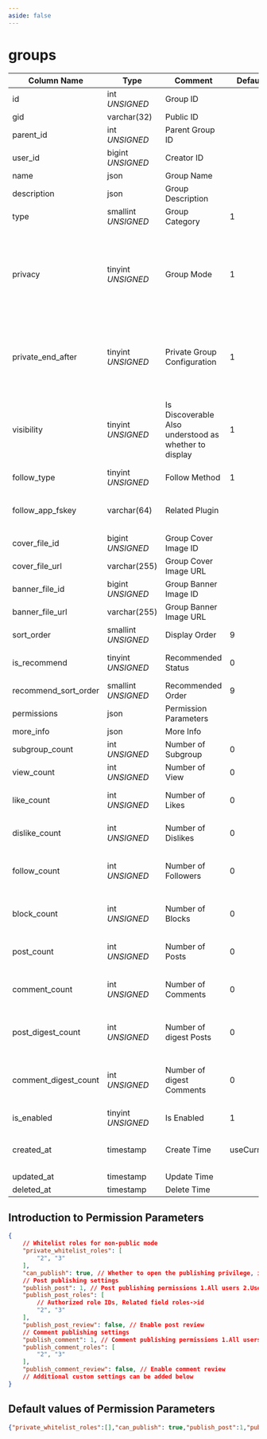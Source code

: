 ```yaml
---
aside: false
---
```


# groups

| Column Name | Type | Comment | Default | Null | Remark |
| --- | --- | --- | --- | --- | --- |
| id | int *UNSIGNED* | Group ID | | NO | Auto Increment |
| gid | varchar(32) | Public ID |  | NO | **Unique** |
| parent_id | int *UNSIGNED* | Parent Group ID |  | YES |  |
| user_id | bigint *UNSIGNED* | Creator ID |  | YES | Related field [users->id](../users/users.md) |
| name | json | Group Name |  | NO | **Multilingual** |
| description | json | Group Description |  | YES | **Multilingual** |
| type | smallint *UNSIGNED* | Group Category | 1 | NO |  |
| privacy | tinyint *UNSIGNED* | Group Mode | 1 | NO | 1.Public (Anyone can see who's in the group and what they post.)<br>2.Private (Only members can see who's in the group and what they post.) |
| private_end_after | tinyint *UNSIGNED* | Private Group Configuration | 1 | NO | 1.No restrictions<br>2.All group content invisible<br>3.Content visible before expiration, new content not visible |
| visibility | tinyint *UNSIGNED* | Is Discoverable<br>Also understood as whether to display | 1 | NO | 1.Discoverable (anyone can find this group)<br>2.Undiscoverable (only members can find this group) |
| follow_type | tinyint *UNSIGNED* | Follow Method | 1 | NO | 1.Native / 2.Plugin / 3.Closed |
| follow_app_fskey | varchar(64) | Related Plugin |  | YES | Used when follow_type=2<br>Related field [apps->fskey](../apps/apps.md) |
| cover_file_id | bigint *UNSIGNED* | Group Cover Image ID |  | YES | Related field [files->id](../systems/files.md) |
| cover_file_url | varchar(255) | Group Cover Image URL |  | YES |  |
| banner_file_id | bigint *UNSIGNED* | Group Banner Image ID |  | YES | Related field [files->id](../systems/files.md) |
| banner_file_url | varchar(255) | Group Banner Image URL |  | YES |  |
| sort_order | smallint *UNSIGNED* | Display Order | 9 | NO | Ascending order |
| is_recommend | tinyint *UNSIGNED* | Recommended Status | 0 | NO | 0.Not recommended / 1.Recommended |
| recommend_sort_order | smallint *UNSIGNED* | Recommended Order | 9 | NO | Ascending order |
| permissions | json | Permission Parameters |  | NO |  |
| more_info | json | More Info |  | YES |  |
| subgroup_count | int *UNSIGNED* | Number of Subgroup | 0 | NO |  |
| view_count | int *UNSIGNED* | Number of View | 0 | NO | Count by plugin |
| like_count | int *UNSIGNED* | Number of Likes | 0 | NO | Number of users who liked this group |
| dislike_count | int *UNSIGNED* | Number of Dislikes | 0 | NO | Number of users who disliked this group |
| follow_count | int *UNSIGNED* | Number of Followers | 0 | NO | Number of users who followed (bookmarked) this group |
| block_count | int *UNSIGNED* | Number of Blocks | 0 | NO | Number of users who blocked (not interested in) this group |
| post_count | int *UNSIGNED* | Number of Posts | 0 | NO | Number of posts published in this group |
| comment_count | int *UNSIGNED* | Number of Comments | 0 | NO | Number of comments published in this group |
| post_digest_count | int *UNSIGNED* | Number of digest Posts | 0 | NO | Plugin operation to digest posts, plugin adds and subtracts count |
| comment_digest_count | int *UNSIGNED* | Number of digest Comments | 0 | NO | Plugin operation to digest comments, plugin adds and subtracts count |
| is_enabled | tinyint *UNSIGNED* | Is Enabled | 1 | NO | 0.Not enabled / 1.Enabled |
| created_at | timestamp | Create Time | useCurrent | NO | For example, MySQL defaults to `CURRENT_TIMESTAMP` |
| updated_at | timestamp | Update Time |  | YES |  |
| deleted_at | timestamp | Delete Time |  | YES |  |

## Introduction to Permission Parameters

```json
{
    // Whitelist roles for non-public mode
    "private_whitelist_roles": [
        "2", "3"
    ],
    "can_publish": true, // Whether to open the publishing privilege, if not, all people have no right to publish, the following publishing configuration is invalid.
    // Post publishing settings
    "publish_post": 1, // Post publishing permissions 1.All users 2.Users who followed the group only 3.Only specified role users 4.Group administrators only
    "publish_post_roles": [
        // Authorized role IDs, Related field roles->id
        "2", "3"
    ],
    "publish_post_review": false, // Enable post review
    // Comment publishing settings
    "publish_comment": 1, // Comment publishing permissions 1.All users 2.Users who followed the group only 3.Only specified role users 4.Group administrators only
    "publish_comment_roles": [
        "2", "3"
    ],
    "publish_comment_review": false, // Enable comment review
    // Additional custom settings can be added below
}
```

## Default values of Permission Parameters

```json
{"private_whitelist_roles":[],"can_publish": true,"publish_post":1,"publish_post_roles":[],"publish_post_review":false,"publish_comment":1,"publish_comment_roles":[],"publish_comment_review":false}
```
